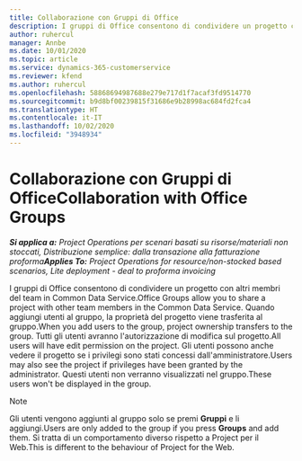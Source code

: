 ```yaml
---
title: Collaborazione con Gruppi di Office
description: I gruppi di Office consentono di condividere un progetto con altri membri del team all'interno di Common Data Service.
author: ruhercul
manager: Annbe
ms.date: 10/01/2020
ms.topic: article
ms.service: dynamics-365-customerservice
ms.reviewer: kfend
ms.author: ruhercul
ms.openlocfilehash: 58868694987688e279e717d1f7acaf3fd9514770
ms.sourcegitcommit: b9d8bf00239815f31686e9b28998ac684fd2fca4
ms.translationtype: HT
ms.contentlocale: it-IT
ms.lasthandoff: 10/02/2020
ms.locfileid: "3948934"
---
```

# <a name="collaboration-with-office-groups"></a><span data-ttu-id="3793d-103">Collaborazione con Gruppi di Office</span><span class="sxs-lookup"><span data-stu-id="3793d-103">Collaboration with Office Groups</span></span>

<span data-ttu-id="3793d-104">_**Si applica a:** Project Operations per scenari basati su risorse/materiali non stoccati, Distribuzione semplice: dalla transazione alla fatturazione proforma_</span><span class="sxs-lookup"><span data-stu-id="3793d-104">_**Applies To:** Project Operations for resource/non-stocked based scenarios, Lite deployment - deal to proforma invoicing_</span></span>

<span data-ttu-id="3793d-105">I gruppi di Office consentono di condividere un progetto con altri membri del team in Common Data Service.</span><span class="sxs-lookup"><span data-stu-id="3793d-105">Office Groups allow you to share a project with other team members in the Common Data Service.</span></span> <span data-ttu-id="3793d-106">Quando aggiungi utenti al gruppo, la proprietà del progetto viene trasferita al gruppo.</span><span class="sxs-lookup"><span data-stu-id="3793d-106">When you add users to the group, project ownership transfers to the group.</span></span> <span data-ttu-id="3793d-107">Tutti gli utenti avranno l'autorizzazione di modifica sul progetto.</span><span class="sxs-lookup"><span data-stu-id="3793d-107">All users will have edit permission on the project.</span></span> <span data-ttu-id="3793d-108">Gli utenti possono anche vedere il progetto se i privilegi sono stati concessi dall'amministratore.</span><span class="sxs-lookup"><span data-stu-id="3793d-108">Users may also see the project if privileges have been granted by the administrator.</span></span> <span data-ttu-id="3793d-109">Questi utenti non verranno visualizzati nel gruppo.</span><span class="sxs-lookup"><span data-stu-id="3793d-109">These users won't be displayed in the group.</span></span>

> [!NOTE] 
> <span data-ttu-id="3793d-110">Gli utenti vengono aggiunti al gruppo solo se premi **Gruppi** e li aggiungi.</span><span class="sxs-lookup"><span data-stu-id="3793d-110">Users are only added to the group if you press **Groups** and add them.</span></span> <span data-ttu-id="3793d-111">Si tratta di un comportamento diverso rispetto a Project per il Web.</span><span class="sxs-lookup"><span data-stu-id="3793d-111">This is different to the behaviour of Project for the Web.</span></span> 

